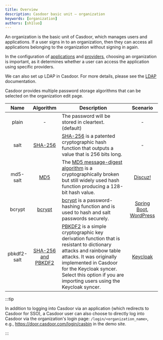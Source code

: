```yaml
---
title: Overview
description: Casdoor basic unit — organization
keywords: [organization]
authors: [sh1luo]
---
```


An organization is the basic unit of Casdoor, which manages users and applications. If a user signs in to an organization, then they can access all applications belonging to the organization without signing in again.

In the configuration of [applications](/docs/application/config) and [providers](/docs/provider/overview), choosing an organization is important, as it determines whether a user can access the application using specific providers.

We can also set up LDAP in Casdoor. For more details, please see the [LDAP](/docs/ldap/overview) documentation.

Casdoor provides multiple password storage algorithms that can be selected on the organization edit page.

|Name|Algorithm|Description|Scenario|
|:--:|:--:|--|:--:|
|plain|-|The password will be stored in cleartext. (default)|-|
|salt|[SHA-256](https://github.com/casdoor/casdoor/blob/master/cred/sha256-salt.go)|[SHA-256](https://www.n-able.com/blog/sha-256-encryption) is a patented cryptographic hash function that outputs a value that is 256 bits long.|-|
|md5-salt|[MD5](https://github.com/casdoor/casdoor/blob/master/cred/md5-user-salt.go)|The [MD5 message-digest algorithm](https://en.wikipedia.org/wiki/MD5) is a cryptographically broken but still widely used hash function producing a 128-bit hash value. |[Discuz!](https://www.discuz.net/)|
|bcrypt|[bcrypt](https://github.com/casdoor/casdoor/blob/master/cred/bcrypt.go)|[bcrypt](https://en.wikipedia.org/wiki/Bcrypt) is a password-hashing function and is used to hash and salt passwords securely.|[Spring Boot](https://spring.io/projects/spring-boot), [WordPress](https://stackoverflow.com/questions/1045988/what-type-of-hash-does-wordpress-use)|
|pbkdf2-salt|[SHA-256 and PBKDF2](https://github.com/casdoor/casdoor/blob/master/cred/pbkdf2-salt.go)|[PBKDF2](https://en.wikipedia.org/wiki/PBKDF2) is a simple cryptographic key derivation function that is resistant to dictionary attacks and rainbow table attacks. It was originally implemented in Casdoor for the Keycloak syncer. Select this option if you are importing users using the Keycloak syncer.|[Keycloak](http://keycloak.org/)|

:::tip

In addition to logging into Casdoor via an application (which redirects to Casdoor for SSO), a Casdoor user can also choose to directly log into Casdoor via the organization's login page: `/login/<organization_name>`, e.g., <https://door.casdoor.com/login/casbin> in the demo site.

:::

